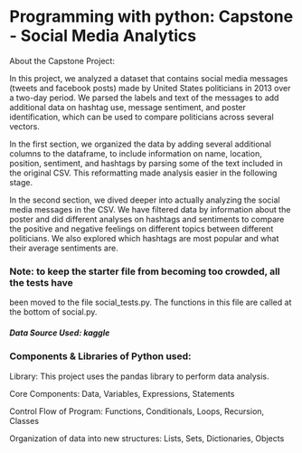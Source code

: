 # Programming with python: Capstone - Social Media Analytics

About the Capstone Project:

In this project, we analyzed a dataset that contains social media messages
(tweets and facebook posts) made by United States politicians in 2013 over a
two-day period. We parsed the labels and text of the messages to add
additional data on hashtag use, message sentiment, and poster identification,
which can be used to compare politicians across several vectors.

In the first section, we organized the data by adding several additional columns
to the dataframe, to include information on name, location, position, sentiment,
and hashtags by parsing some of the text included in the original CSV. This
reformatting made analysis easier in the following stage.

In the second section, we dived deeper into actually analyzing the social media
messages in the CSV. We have filtered data by information about the poster
and did different analyses on hashtags and sentiments to compare the positive
and negative feelings on different topics between different politicians. We also
explored which hashtags are most popular and what their average sentiments
are.

### Note: to keep the starter file from becoming too crowded, all the tests have
been moved to the file social_tests.py. The functions in this file are called at
the bottom of social.py.

##### Data Source Used: kaggle
### Components & Libraries of Python used:
Library: This project uses the pandas library to perform data analysis.

Core Components: Data, Variables, Expressions, Statements

Control Flow of Program: Functions, Conditionals, Loops, Recursion, Classes

Organization of data into new structures: Lists, Sets, Dictionaries, Objects
